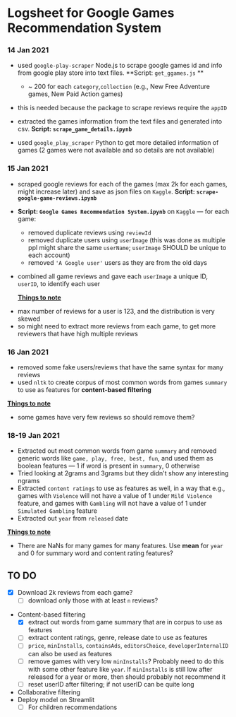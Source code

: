 

# Logsheet for Google Games Recommendation System



### 14 Jan 2021

- used `google-play-scraper` Node.js to scrape google games id and info from google play store into text files. **Script: `get_ggames.js` **

  - ~ 200 for each `category`,`collection` (e.g., New Free Adventure games, New Paid Action games)

- this is needed because the package to scrape reviews require the `appID`

- extracted the games information from the text files and generated into csv. **Script: `scrape_game_details.ipynb`**

- used `google_play_scraper` Python to get more detailed information of games (2 games were not available and so details are not available)

  

### 15 Jan 2021

- scraped google reviews for each of the games (max 2k for each games, might increase later) and save as json files on `Kaggle`. **Script: `scrape-google-game-reviews.ipynb`**

- **Script: `Google Games Recommendation System.ipynb`** on `Kaggle` — for each game: 

  - removed duplicate reviews using `reviewId`
  - removed duplicate users using `userImage` (this was done as multiple ppl might share the same `userName`; `userImage` SHOULD be unique to each account)
  - removed `'A Google user'` users as they are from the old days

- combined all game reviews and gave each `userImage` a unique ID, `userID`, to identify each user 

  <u>**Things to note**</u>

* max number of reviews for a user is 123, and the distribution is very skewed
* so might need to extract more reviews from each game, to get more reviewers that have high multiple reviews



### 16 Jan 2021

- removed some fake users/reviews that have the same syntax for many reviews
- used `nltk` to create corpus of most common words from games `summary` to use as features for  **content-based filtering**

<u>**Things to note**</u>

* some games have very few reviews so should remove them?



### 18-19 Jan 2021 

* Extracted out most common words from game `summary` and removed generic words like `game, play, free, best, fun`, and used them as boolean features — 1 if word is present in `summary`, 0 otherwise
* Tried looking at 2grams and 3grams but they didn't show any interesting ngrams
* Extracted `content ratings` to use as features as well, in a way that e.g., games with `Violence` will not have a value of 1 under `Mild Violence` feature, and games with `Gambling` will not have a value of 1 under `Simulated Gambling` feature
* Extracted out `year` from `released` date

<u>**Things to note**</u>

* There are NaNs for many games for many features. Use **mean** for `year` and 0 for summary word and content rating features? 



## TO DO

- [x] Download 2k reviews from each game?
  - [ ] download only those with at least `n` reviews?

* Content-based filtering
  - [x] extract out words from game summary that are in corpus to use as features
  - [ ] extract content ratings, genre, release date to use as features
  - [ ] `price`, `minInstalls`, `containsAds`, `editorsChoice`, `developerInternalID` can also be used as features
  - [ ] remove games with very low `minInstalls`? Probably need to do this with some other feature like `year`. If `minInstalls` is still low after released for a year or more, then should probably not recommend it
  - [ ] reset userID after filtering; if not userID can be quite long
* Collaborative filtering
* Deploy model on Streamlit
  - [ ] For children recommendations